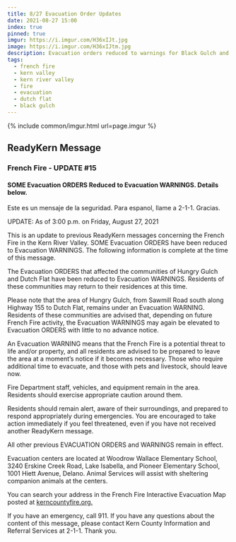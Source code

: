 ```yaml
---
title: 8/27 Evacuation Order Updates
date: 2021-08-27 15:00
index: true
pinned: true
imgur: https://i.imgur.com/H36xIJt.jpg
image: https://i.imgur.com/H36xIJtm.jpg
description: Evacuation orders reduced to warnings for Black Gulch and Dutch Flat
tags:
  - french fire
  - kern valley
  - kern river valley
  - fire
  - evacuation
  - dutch flat
  - black gulch
---
```

{% include common/imgur.html url=page.imgur %}

## ReadyKern Message

### French Fire - UPDATE #15 
#### SOME Evacuation ORDERS Reduced to Evacuation WARNINGS. Details below.

Este es un mensaje de la seguridad. Para espanol, llame a 2-1-1. Gracias.

UPDATE: As of 3:00 p.m. on Friday, August 27, 2021

This is an update to previous ReadyKern messages concerning the French Fire in the Kern River Valley. SOME Evacuation ORDERS have been reduced to Evacuation WARNINGS. The following information is complete at the time of this message.

The Evacuation ORDERS that affected the communities of Hungry Gulch and Dutch Flat have been reduced to Evacuation WARNINGS. Residents of these communities may return to their residences at this time.

Please note that the area of Hungry Gulch, from Sawmill Road south along Highway 155 to Dutch Flat, remains under an Evacuation WARNING. Residents of these communities are advised that, depending on future French Fire activity, the Evacuation WARNINGS may again be elevated to Evacuation ORDERS with little to no advance notice.

An Evacuation WARNING means that the French Fire is a potential threat to life and/or property, and all residents are advised to be prepared to leave the area at a moment’s notice if it becomes necessary. Those who require additional time to evacuate, and those with pets and livestock, should leave now.

Fire Department staff, vehicles, and equipment remain in the area. Residents should exercise appropriate caution around them.

Residents should remain alert, aware of their surroundings, and prepared to respond appropriately during emergencies. You are encouraged to take action immediately if you feel threatened, even if you have not received another ReadyKern message.

All other previous EVACUATION ORDERS and WARNINGS remain in effect.

Evacuation centers are located at Woodrow Wallace Elementary School, 3240 Erskine Creek Road, Lake Isabella, and Pioneer Elementary School, 1001 Hiett Avenue, Delano. Animal Services will assist with sheltering companion animals at the centers.

You can search your address in the French Fire Interactive Evacuation Map posted at [kerncountyfire.org.](https://kcfd.maps.arcgis.com/apps/instant/interactivelegend/index.html?appid=cd18207578044581a9a9a1255fc88417)

If you have an emergency, call 911. If you have any questions about the content of this message, please contact Kern County Information and Referral Services at 2-1-1. Thank you.
